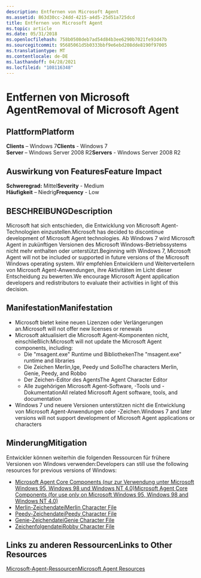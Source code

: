 ```yaml
---
description: Entfernen von Microsoft Agent
ms.assetid: 863d30cc-24dd-4215-a4d5-25d51a725dcd
title: Entfernen von Microsoft Agent
ms.topic: article
ms.date: 05/31/2018
ms.openlocfilehash: 758b0508deb7ad54d84b3ee6290b7021fe93d47b
ms.sourcegitcommit: 95685061d5b0333bbf9e6ebd208dde8190f97005
ms.translationtype: MT
ms.contentlocale: de-DE
ms.lasthandoff: 04/28/2021
ms.locfileid: "108116348"
---
```

# <a name="removal-of-microsoft-agent"></a><span data-ttu-id="f4b61-103">Entfernen von Microsoft Agent</span><span class="sxs-lookup"><span data-stu-id="f4b61-103">Removal of Microsoft Agent</span></span>

## <a name="platform"></a><span data-ttu-id="f4b61-104">Plattform</span><span class="sxs-lookup"><span data-stu-id="f4b61-104">Platform</span></span>

<span data-ttu-id="f4b61-105">**Clients** – Windows 7</span><span class="sxs-lookup"><span data-stu-id="f4b61-105">**Clients** - Windows 7</span></span>  
<span data-ttu-id="f4b61-106">**Server** – Windows Server 2008 R2</span><span class="sxs-lookup"><span data-stu-id="f4b61-106">**Servers** - Windows Server 2008 R2</span></span>  









## <a name="feature-impact"></a><span data-ttu-id="f4b61-107">Auswirkung von Features</span><span class="sxs-lookup"><span data-stu-id="f4b61-107">Feature Impact</span></span>

 <span data-ttu-id="f4b61-108">**Schweregrad:** Mittel</span><span class="sxs-lookup"><span data-stu-id="f4b61-108">**Severity** - Medium</span></span>  
<span data-ttu-id="f4b61-109">**Häufigkeit** – Niedrig</span><span class="sxs-lookup"><span data-stu-id="f4b61-109">**Frequency** - Low</span></span>  


## <a name="description"></a><span data-ttu-id="f4b61-110">BESCHREIBUNG</span><span class="sxs-lookup"><span data-stu-id="f4b61-110">Description</span></span>

<span data-ttu-id="f4b61-111">Microsoft hat sich entschieden, die Entwicklung von Microsoft Agent-Technologien einzustellen.</span><span class="sxs-lookup"><span data-stu-id="f4b61-111">Microsoft has decided to discontinue development of Microsoft Agent technologies.</span></span> <span data-ttu-id="f4b61-112">Ab Windows 7 wird Microsoft Agent in zukünftigen Versionen des Microsoft Windows-Betriebssystems nicht mehr enthalten oder unterstützt.</span><span class="sxs-lookup"><span data-stu-id="f4b61-112">Beginning with Windows 7, Microsoft Agent will not be included or supported in future versions of the Microsoft Windows operating system.</span></span> <span data-ttu-id="f4b61-113">Wir empfehlen Entwicklern und Weiterverteilern von Microsoft Agent-Anwendungen, ihre Aktivitäten im Licht dieser Entscheidung zu bewerten.</span><span class="sxs-lookup"><span data-stu-id="f4b61-113">We encourage Microsoft Agent application developers and redistributors to evaluate their activities in light of this decision.</span></span>

## <a name="manifestation"></a><span data-ttu-id="f4b61-114">Manifestation</span><span class="sxs-lookup"><span data-stu-id="f4b61-114">Manifestation</span></span>

-   <span data-ttu-id="f4b61-115">Microsoft bietet keine neuen Lizenzen oder Verlängerungen an.</span><span class="sxs-lookup"><span data-stu-id="f4b61-115">Microsoft will not offer new licenses or renewals</span></span>
-   <span data-ttu-id="f4b61-116">Microsoft aktualisiert die Microsoft Agent-Komponenten nicht, einschließlich:</span><span class="sxs-lookup"><span data-stu-id="f4b61-116">Microsoft will not update the Microsoft Agent components, including:</span></span>
    -   <span data-ttu-id="f4b61-117">Die "msagent.exe" Runtime und Bibliotheken</span><span class="sxs-lookup"><span data-stu-id="f4b61-117">The "msagent.exe" runtime and libraries</span></span>
    -   <span data-ttu-id="f4b61-118">Die Zeichen Merlin,Ige, Peedy und Sollo</span><span class="sxs-lookup"><span data-stu-id="f4b61-118">The characters Merlin, Genie, Peedy, and Robbo</span></span>
    -   <span data-ttu-id="f4b61-119">Der Zeichen-Editor des Agents</span><span class="sxs-lookup"><span data-stu-id="f4b61-119">The Agent Character Editor</span></span>
    -   <span data-ttu-id="f4b61-120">Alle zugehörigen Microsoft Agent-Software, -Tools und -Dokumentation</span><span class="sxs-lookup"><span data-stu-id="f4b61-120">All related Microsoft Agent software, tools, and documentation</span></span>
-   <span data-ttu-id="f4b61-121">Windows 7 und neuere Versionen unterstützen nicht die Entwicklung von Microsoft Agent-Anwendungen oder -Zeichen.</span><span class="sxs-lookup"><span data-stu-id="f4b61-121">Windows 7 and later versions will not support development of Microsoft Agent applications or characters</span></span>

## <a name="mitigation"></a><span data-ttu-id="f4b61-122">Minderung</span><span class="sxs-lookup"><span data-stu-id="f4b61-122">Mitigation</span></span>

<span data-ttu-id="f4b61-123">Entwickler können weiterhin die folgenden Ressourcen für frühere Versionen von Windows verwenden:</span><span class="sxs-lookup"><span data-stu-id="f4b61-123">Developers can still use the following resources for previous versions of Windows:</span></span>

-   [<span data-ttu-id="f4b61-124">Microsoft Agent Core Components (nur zur Verwendung unter Microsoft Windows 95, Windows 98 und Windows NT 4.0)</span><span class="sxs-lookup"><span data-stu-id="f4b61-124">Microsoft Agent Core Components (for use only on Microsoft Windows 95, Windows 98 and Windows NT 4.0)</span></span>](https://www.microsoft.com/downloads/details.aspx?familyid=E11BF712-7862-45BA-826D-44AE3A11836F)
-   [<span data-ttu-id="f4b61-125">Merlin-Zeichendatei</span><span class="sxs-lookup"><span data-stu-id="f4b61-125">Merlin Character File</span></span>](https://www.microsoft.com/downloads/details.aspx?FamilyID=fee1dadd-2f23-41d0-8a81-2affd74c0aa5)
-   [<span data-ttu-id="f4b61-126">Peedy-Zeichendatei</span><span class="sxs-lookup"><span data-stu-id="f4b61-126">Peedy Character File</span></span>](https://www.microsoft.com/downloads/details.aspx?FamilyID=bd3c4655-79e4-4791-ab9d-abc7bbd133ef)
-   [<span data-ttu-id="f4b61-127">Genie-Zeichendatei</span><span class="sxs-lookup"><span data-stu-id="f4b61-127">Genie Character File</span></span>](https://www.microsoft.com/downloads/details.aspx?FamilyID=da86ba4e-bc2d-4c1d-b5a0-3183fe206414)
-   [<span data-ttu-id="f4b61-128">Zeichenfolgendatei</span><span class="sxs-lookup"><span data-stu-id="f4b61-128">Robby Character File</span></span>](https://www.microsoft.com/downloads/details.aspx?FamilyID=fa36d1d5-d828-494a-ad0a-7b571db5bd2e)

## <a name="links-to-other-resources"></a><span data-ttu-id="f4b61-129">Links zu anderen Ressourcen</span><span class="sxs-lookup"><span data-stu-id="f4b61-129">Links to Other Resources</span></span>

<dl>

[<span data-ttu-id="f4b61-130">Microsoft-Agent-Ressourcen</span><span class="sxs-lookup"><span data-stu-id="f4b61-130">Microsoft Agent Resources</span></span>](https://support.microsoft.com/kb/969168)  
</dl>

 

 



